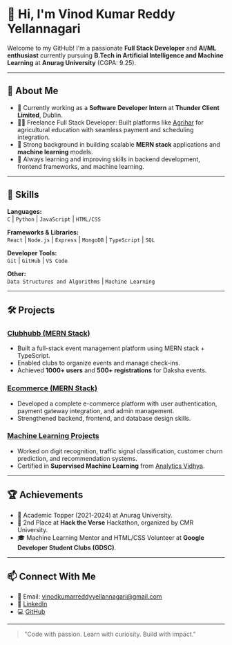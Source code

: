 # 👋 Hi, I'm Vinod Kumar Reddy Yellannagari

Welcome to my GitHub! I'm a passionate **Full Stack Developer** and **AI/ML enthusiast** currently pursuing **B.Tech in Artificial Intelligence and Machine Learning** at **Anurag University** (CGPA: 9.25).

---

## 🌟 About Me

- 🔭 Currently working as a **Software Developer Intern** at **Thunder Client Limited**, Dublin.
- 👨‍💻 Freelance Full Stack Developer: Built platforms like [Agrihar](#) for agricultural education with seamless payment and scheduling integration.
- 🎯 Strong background in building scalable **MERN stack** applications and **machine learning** models.
- 🌱 Always learning and improving skills in backend development, frontend frameworks, and machine learning.

---

## 🚀 Skills

**Languages:**  
`C` | `Python` | `JavaScript` | `HTML/CSS`

**Frameworks & Libraries:**  
`React` | `Node.js` | `Express` | `MongoDB` | `TypeScript` | `SQL`

**Developer Tools:**  
`Git` | `GitHub` | `VS Code`

**Other:**  
`Data Structures and Algorithms` | `Machine Learning`

---

## 🛠️ Projects

### [Clubhubb (MERN Stack)](https://clubhubb.in)
- Built a full-stack event management platform using MERN stack + TypeScript.
- Enabled clubs to organize events and manage check-ins.
- Achieved **1000+ users** and **500+ registrations** for Daksha events.

### [Ecommerce (MERN Stack)](https://github.com/yvinod29/Ecommerce-MERN)
- Developed a complete e-commerce platform with user authentication, payment gateway integration, and admin management.
- Strengthened backend, frontend, and database design skills.

### [Machine Learning Projects](https://github.com/yvinod29/machine-learning)
- Worked on digit recognition, traffic signal classification, customer churn prediction, and recommendation systems.
- Certified in **Supervised Machine Learning** from [Analytics Vidhya](https://courses.analyticsvidhya.com/certificates/wbso5rc0ko).

---

## 🏆 Achievements

- 🥇 Academic Topper (2021-2024) at Anurag University.
- 🥈 2nd Place at **Hack the Verse** Hackathon, organized by CMR University.
- 🎓 Machine Learning Mentor and HTML/CSS Volunteer at **Google Developer Student Clubs (GDSC)**.

---

## 📫 Connect With Me

- 📧 Email: vinodkumarreddyyellannagari@gmail.com
- 🔗 [LinkedIn](https://www.linkedin.com/in/vinod-kumar-reddy-yellannagari-3ba539242)
- 💻 [GitHub](https://github.com/yvinod29)

---

> "Code with passion. Learn with curiosity. Build with impact."

